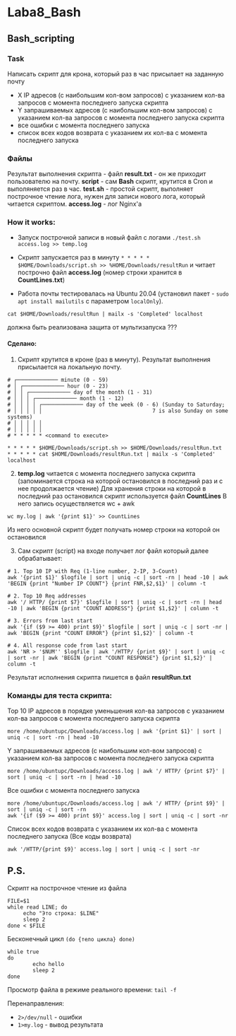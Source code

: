 # Laba8_Bash
## Bash_scripting

### Task

Написать скрипт для крона, который раз в час присылает на заданную почту
- X IP адресов (с наибольшим кол-вом запросов) с указанием кол-ва запросов c момента последнего запуска скрипта
- Y запрашиваемых адресов (с наибольшим кол-вом запросов) с указанием кол-ва запросов c момента последнего запуска скрипта
- все ошибки c момента последнего запуска
- список всех кодов возврата с указанием их кол-ва с момента последнего запуска

### Файлы 
Результат выполнения скрипта - файл **result.txt** -  он же приходит пользователю на почту.
**script** - сам **Bash** скрипт, крутится в Cron и выполяняется раз в час. 
**test.sh** - простой скрипт, выполняет построчное чтение лога, нужен для записи нового лога, который читается скриптом. 
**access.log** - лог Nginx'а


### How it works: 
- Запуск построчной записи в новый файл с логами `./test.sh access.log >> temp.log`

- Скрипт запускается раз в минуту `* * * * * $HOME/Downloads/script.sh >> %HOME/Downloads/resultRun` и читает построчно файл **access.log** (номер строки хранится в **CountLines.txt**)

- Работа почты тестировалась на Ubuntu 20.04 (установил пакет - `sudo apt install mailutils` с параметром `localOnly`).
```
cat $HOME/Downloads/resultRun | mailx -s 'Completed' localhost
```

должна быть реализована защита от мультизапуска ??? 


#### Сделано: 

1. Скрипт крутится в кроне (раз в минуту). Результат выполнения присылается на локальную почту. 
~~~
# ┌───────────── minute (0 - 59)
# │ ┌───────────── hour (0 - 23)
# │ │ ┌───────────── day of the month (1 - 31)
# │ │ │ ┌───────────── month (1 - 12)
# │ │ │ │ ┌───────────── day of the week (0 - 6) (Sunday to Saturday;
# │ │ │ │ │                                   7 is also Sunday on some systems)
# │ │ │ │ │
# │ │ │ │ │
# * * * * * <command to execute>

* * * * * $HOME/Downloads/script.sh >> $HOME/Downloads/resultRun.txt
* * * * * cat $HOME/Downloads/resultRun.txt | mailx -s 'Completed' localhost
~~~

2. **temp.log** читается с момента последнего запуска скрипта (запоминается строка на которой остановился в последний раз и с нее продолжается чтение)
Для хранения строки на которой в последний раз остановился скрипт используется файл <b>CountLines</b>
В него запись осуществляется wc + awk 
~~~
wc my.log | awk '{print $1}' >> CountLines
~~~
Из него основной скрипт будет получать номер строки на которой он остановился 

3. Сам скрипт (script) на входе получает лог файл который далее обрабатывает: 
~~~
# 1. Top 10 IP with Req (1-line number, 2-IP, 3-Count)
awk '{print $1}' $logfile | sort | uniq -c | sort -rn | head -10 | awk 'BEGIN {print "Number IP COUNT"} {print FNR,$2,$1}' | column -t

# 2. Top 10 Req addresses
awk '/ HTTP/ {print $7}' $logfile | sort | uniq -c | sort -rn | head -10 | awk 'BEGIN {print "COUNT ADDRESS"} {print $1,$2}' | column -t

# 3. Errors from last start
awk '{if ($9 >= 400) print $9}' $logfile | sort | uniq -c | sort -nr | awk 'BEGIN {print "COUNT ERROR"} {print $1,$2}' | column -t

# 4. All response code from last start
awk 'NR > '$NUM'' $logfile | awk '/HTTP/ {print $9}' | sort | uniq -c | sort -nr | awk 'BEGIN {print "COUNT RESPONSE"} {print $1,$2}' | column -t
~~~
Результат исполнения скрипта пишется в файл <b>resultRun.txt</b>

### Команды для теста скрипта:
Top 10 IP адресов в порядке уменьшения кол-ва запросов с указанием кол-ва запросов c момента последнего запуска скрипта
```
more /home/ubuntupc/Downloads/access.log | awk '{print $1}' | sort | uniq -c | sort -rn | head -10
```
Y запрашиваемых адресов (с наибольшим кол-вом запросов) с указанием кол-ва запросов c момента последнего запуска скрипта
```
more /home/ubuntupc/Downloads/access.log | awk '/ HTTP/ {print $7}' | sort | uniq -c | sort -rn | head -10
```
Все ошибки c момента последнего запуска
```
more /home/ubuntupc/Downloads/access.log | awk '/ HTTP/ {print $9}' | sort | uniq -c | sort -rn
awk '{if ($9 >= 400) print $9}' access.log | sort | uniq -c | sort -nr
```
Список всех кодов возврата с указанием их кол-ва с момента последнего запуска (Все коды возврата) 
```
awk '/HTTP/{print $9}' access.log | sort | uniq -c | sort -nr
```

## P.S.
Скрипт на построчное чтение из файла
```
FILE=$1
while read LINE; do
     echo "Это строка: $LINE"
     sleep 2
done < $FILE
```
Бесконечный цикл `(do {тело цикла} done)`
```
while true
do
        echo hello
        sleep 2
done
```
Просмотр файла в режиме реального времени: `tail -f`



Перенаправления:
- `2>/dev/null`  - ошибки 
- `1>my.log`     - вывод результата
